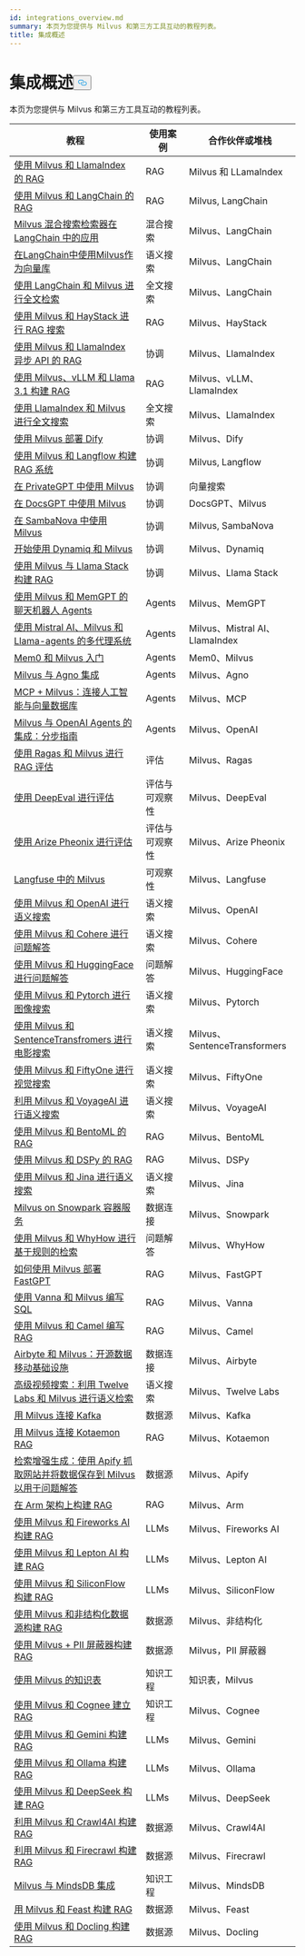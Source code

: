 ```yaml
---
id: integrations_overview.md
summary: 本页为您提供与 Milvus 和第三方工具互动的教程列表。
title: 集成概述
---
```

<h1 id="Integrations-Overview" class="common-anchor-header">集成概述<button data-href="#Integrations-Overview" class="anchor-icon" translate="no">
      <svg translate="no"
        aria-hidden="true"
        focusable="false"
        height="20"
        version="1.1"
        viewBox="0 0 16 16"
        width="16"
      >
        <path
          fill="#0092E4"
          fill-rule="evenodd"
          d="M4 9h1v1H4c-1.5 0-3-1.69-3-3.5S2.55 3 4 3h4c1.45 0 3 1.69 3 3.5 0 1.41-.91 2.72-2 3.25V8.59c.58-.45 1-1.27 1-2.09C10 5.22 8.98 4 8 4H4c-.98 0-2 1.22-2 2.5S3 9 4 9zm9-3h-1v1h1c1 0 2 1.22 2 2.5S13.98 12 13 12H9c-.98 0-2-1.22-2-2.5 0-.83.42-1.64 1-2.09V6.25c-1.09.53-2 1.84-2 3.25C6 11.31 7.55 13 9 13h4c1.45 0 3-1.69 3-3.5S14.5 6 13 6z"
        ></path>
      </svg>
    </button></h1><p>本页为您提供与 Milvus 和第三方工具互动的教程列表。</p>
<table>
<thead>
<tr><th>教程</th><th>使用案例</th><th>合作伙伴或堆栈</th></tr>
</thead>
<tbody>
<tr><td><a href="/docs/zh/integrate_with_llamaindex.md">使用 Milvus 和 LlamaIndex 的 RAG</a></td><td>RAG</td><td>Milvus 和 LLamaIndex</td></tr>
<tr><td><a href="/docs/zh/integrate_with_langchain.md">使用 Milvus 和 LangChain 的 RAG</a></td><td>RAG</td><td>Milvus, LangChain</td></tr>
<tr><td><a href="/docs/zh/milvus_hybrid_search_retriever.md">Milvus 混合搜索检索器在 LangChain 中的应用</a></td><td>混合搜索</td><td>Milvus、LangChain</td></tr>
<tr><td><a href="/docs/zh/basic_usage_langchain.md">在LangChain中使用Milvus作为向量库</a></td><td>语义搜索</td><td>Milvus、LangChain</td></tr>
<tr><td><a href="/docs/zh/full_text_search_with_langchain.md">使用 LangChain 和 Milvus 进行全文检索</a></td><td>全文搜索</td><td>Milvus、LangChain</td></tr>
<tr><td><a href="/docs/zh/integrate_with_haystack.md">使用 Milvus 和 HayStack 进行 RAG 搜索</a></td><td>RAG</td><td>Milvus、HayStack</td></tr>
<tr><td><a href="/docs/zh/llamaindex_milvus_async.md">使用 Milvus 和 LlamaIndex 异步 API 的 RAG</a></td><td>协调</td><td>Milvus、LlamaIndex</td></tr>
<tr><td><a href="/docs/zh/milvus_rag_with_vllm.md">使用 Milvus、vLLM 和 Llama 3.1 构建 RAG</a></td><td>RAG</td><td>Milvus、vLLM、LlamaIndex</td></tr>
<tr><td><a href="/docs/zh/llamaindex_milvus_full_text_search.md">使用 LlamaIndex 和 Milvus 进行全文搜索</a></td><td>全文搜索</td><td>Milvus、LlamaIndex</td></tr>
<tr><td><a href="/docs/zh/dify_with_milvus.md">使用 Milvus 部署 Dify</a></td><td>协调</td><td>Milvus、Dify</td></tr>
<tr><td><a href="/docs/zh/rag_with_langflow.md">使用 Milvus 和 Langflow 构建 RAG 系统</a></td><td>协调</td><td>Milvus, Langflow</td></tr>
<tr><td><a href="/docs/zh/use_milvus_in_private_gpt.md">在 PrivateGPT 中使用 Milvus</a></td><td>协调</td><td>向量搜索</td></tr>
<tr><td><a href="/docs/zh/use_milvus_in_docsgpt.md">在 DocsGPT 中使用 Milvus</a></td><td>协调</td><td>DocsGPT、Milvus</td></tr>
<tr><td><a href="/docs/zh/use_milvus_with_sambanova.md">在 SambaNova 中使用 Milvus</a></td><td>协调</td><td>Milvus, SambaNova</td></tr>
<tr><td><a href="/docs/zh/milvus_rag_with_dynamiq.md">开始使用 Dynamiq 和 Milvus</a></td><td>协调</td><td>Milvus、Dynamiq</td></tr>
<tr><td><a href="/docs/zh/llama_stack_with_milvus.md">使用 Milvus 与 Llama Stack 构建 RAG</a></td><td>协调</td><td>Milvus、Llama Stack</td></tr>
<tr><td><a href="/docs/zh/integrate_with_memgpt.md">使用 Milvus 和 MemGPT 的聊天机器人 Agents</a></td><td>Agents</td><td>Milvus、MemGPT</td></tr>
<tr><td><a href="/docs/zh/llama_agents_metadata.md">使用 Mistral AI、Milvus 和 Llama-agents 的多代理系统</a></td><td>Agents</td><td>Milvus、Mistral AI、LlamaIndex</td></tr>
<tr><td><a href="/docs/zh/quickstart_mem0_with_milvus.md">Mem0 和 Milvus 入门</a></td><td>Agents</td><td>Mem0、Milvus</td></tr>
<tr><td><a href="/docs/zh/integrate_with_agno.md">Milvus 与 Agno 集成</a></td><td>Agents</td><td>Milvus、Agno</td></tr>
<tr><td><a href="/docs/zh/milvus_and_mcp.md">MCP + Milvus：连接人工智能与向量数据库</a></td><td>Agents</td><td>Milvus、MCP</td></tr>
<tr><td><a href="/docs/zh/openai_agents_milvus.md">Milvus 与 OpenAI Agents 的集成：分步指南</a></td><td>Agents</td><td>Milvus、OpenAI</td></tr>
<tr><td><a href="/docs/zh/integrate_with_ragas.md">使用 Ragas 和 Milvus 进行 RAG 评估</a></td><td>评估</td><td>Milvus、Ragas</td></tr>
<tr><td><a href="/docs/zh/evaluation_with_deepeval.md">使用 DeepEval 进行评估</a></td><td>评估与可观察性</td><td>Milvus、DeepEval</td></tr>
<tr><td><a href="/docs/zh/evaluation_with_phoenix.md">使用 Arize Pheonix 进行评估</a></td><td>评估与可观察性</td><td>Milvus、Arize Pheonix</td></tr>
<tr><td><a href="/docs/zh/integrate_with_langfuse.md">Langfuse 中的 Milvus</a></td><td>可观察性</td><td>Milvus、Langfuse</td></tr>
<tr><td><a href="/docs/zh/integrate_with_openai.md">使用 Milvus 和 OpenAI 进行语义搜索</a></td><td>语义搜索</td><td>Milvus、OpenAI</td></tr>
<tr><td><a href="/docs/zh/integrate_with_cohere.md">使用 Milvus 和 Cohere 进行问题解答</a></td><td>语义搜索</td><td>Milvus、Cohere</td></tr>
<tr><td><a href="/docs/zh/integrate_with_hugging-face.md">使用 Milvus 和 HuggingFace 进行问题解答</a></td><td>问题解答</td><td>Milvus、HuggingFace</td></tr>
<tr><td><a href="/docs/zh/integrate_with_pytorch.md">使用 Milvus 和 Pytorch 进行图像搜索</a></td><td>语义搜索</td><td>Milvus、Pytorch</td></tr>
<tr><td><a href="/docs/zh/integrate_with_sentencetransformers.md">使用 Milvus 和 SentenceTransfromers 进行电影搜索</a></td><td>语义搜索</td><td>Milvus、SentenceTransformers</td></tr>
<tr><td><a href="/docs/zh/integrate_with_voxel51.md">使用 Milvus 和 FiftyOne 进行视觉搜索</a></td><td>语义搜索</td><td>Milvus、FiftyOne</td></tr>
<tr><td><a href="/docs/zh/integrate_with_voyageai.md">利用 Milvus 和 VoyageAI 进行语义搜索</a></td><td>语义搜索</td><td>Milvus、VoyageAI</td></tr>
<tr><td><a href="/docs/zh/integrate_with_bentoml.md">使用 Milvus 和 BentoML 的 RAG</a></td><td>RAG</td><td>Milvus、BentoML</td></tr>
<tr><td><a href="/docs/zh/integrate_with_dspy.md">使用 Milvus 和 DSPy 的 RAG</a></td><td>RAG</td><td>Milvus、DSPy</td></tr>
<tr><td><a href="/docs/zh/integrate_with_jina.md">使用 Milvus 和 Jina 进行语义搜索</a></td><td>语义搜索</td><td>Milvus、Jina</td></tr>
<tr><td><a href="/docs/zh/integrate_with_snowpark.md">Milvus on Snowpark 容器服务</a></td><td>数据连接</td><td>Milvus、Snowpark</td></tr>
<tr><td><a href="/docs/zh/integrate_with_whyhow.md">使用 Milvus 和 WhyHow 进行基于规则的检索</a></td><td>问题解答</td><td>Milvus、WhyHow</td></tr>
<tr><td><a href="/docs/zh/integrate_with_fastgpt.md">如何使用 Milvus 部署 FastGPT</a></td><td>RAG</td><td>Milvus、FastGPT</td></tr>
<tr><td><a href="/docs/zh/integrate_with_vanna.md">使用 Vanna 和 Milvus 编写 SQL</a></td><td>RAG</td><td>Milvus、Vanna</td></tr>
<tr><td><a href="/docs/zh/integrate_with_camel.md">使用 Milvus 和 Camel 编写 RAG</a></td><td>RAG</td><td>Milvus、Camel</td></tr>
<tr><td><a href="/docs/zh/integrate_with_airbyte.md">Airbyte 和 Milvus：开源数据移动基础设施</a></td><td>数据连接</td><td>Milvus、Airbyte</td></tr>
<tr><td><a href="/docs/zh/video_search_with_twelvelabs_and_milvus.md">高级视频搜索：利用 Twelve Labs 和 Milvus 进行语义检索</a></td><td>语义搜索</td><td>Milvus、Twelve Labs</td></tr>
<tr><td><a href="/docs/zh/kafka-connect-milvus.md">用 Milvus 连接 Kafka</a></td><td>数据源</td><td>Milvus、Kafka</td></tr>
<tr><td><a href="/docs/zh/kotaemon_with_milvus.md">用 Milvus 连接 Kotaemon RAG</a></td><td>RAG</td><td>Milvus、Kotaemon</td></tr>
<tr><td><a href="/docs/zh/apify_milvus_rag.md">检索增强生成：使用 Apify 抓取网站并将数据保存到 Milvus 以用于问题解答</a></td><td>数据源</td><td>Milvus、Apify</td></tr>
<tr><td><a href="/docs/zh/build_rag_on_arm.md">在 Arm 架构上构建 RAG</a></td><td>RAG</td><td>Milvus、Arm</td></tr>
<tr><td><a href="/docs/zh/build_RAG_with_milvus_and_fireworks.md">使用 Milvus 和 Fireworks AI 构建 RAG</a></td><td>LLMs</td><td>Milvus、Fireworks AI</td></tr>
<tr><td><a href="/docs/zh/build_RAG_with_milvus_and_lepton.md">使用 Milvus 和 Lepton AI 构建 RAG</a></td><td>LLMs</td><td>Milvus、Lepton AI</td></tr>
<tr><td><a href="/docs/zh/build_RAG_with_milvus_and_siliconflow">使用 Milvus 和 SiliconFlow 构建 RAG</a></td><td>LLMs</td><td>Milvus、SiliconFlow</td></tr>
<tr><td><a href="/docs/zh/rag_with_milvus_and_unstructured.md">使用 Milvus 和非结构化数据源构建 RAG</a></td><td>数据源</td><td>Milvus、非结构化</td></tr>
<tr><td><a href="/docs/zh/RAG_with_pii_and_milvus.md">使用 Milvus + PII 屏蔽器构建 RAG</a></td><td>数据源</td><td>Milvus，PII 屏蔽器</td></tr>
<tr><td><a href="/docs/zh/knowledge_table_with_milvus.md">使用 Milvus 的知识表</a></td><td>知识工程</td><td>知识表，Milvus</td></tr>
<tr><td><a href="/docs/zh/build_RAG_with_milvus_and_cognee.md">使用 Milvus 和 Cognee 建立 RAG</a></td><td>知识工程</td><td>Milvus、Cognee</td></tr>
<tr><td><a href="/docs/zh/build_RAG_with_milvus_and_gemini.md">使用 Milvus 和 Gemini 构建 RAG</a></td><td>LLMs</td><td>Milvus、Gemini</td></tr>
<tr><td><a href="/docs/zh/build_RAG_with_milvus_and_ollama.md">使用 Milvus 和 Ollama 构建 RAG</a></td><td>LLMs</td><td>Milvus、Ollama</td></tr>
<tr><td><a href="/docs/zh/build_RAG_with_milvus_and_deepseek.md">使用 Milvus 和 DeepSeek 构建 RAG</a></td><td>LLMs</td><td>Milvus、DeepSeek</td></tr>
<tr><td><a href="/docs/zh/build_RAG_with_milvus_and_crawl4ai.md">利用 Milvus 和 Crawl4AI 构建 RAG</a></td><td>数据源</td><td>Milvus、Crawl4AI</td></tr>
<tr><td><a href="/docs/zh/build_RAG_with_milvus_and_firecrawl.md">利用 Milvus 和 Firecrawl 构建 RAG</a></td><td>数据源</td><td>Milvus、Firecrawl</td></tr>
<tr><td><a href="/docs/zh/integration_with_mindsdb.md">Milvus 与 MindsDB 集成</a></td><td>知识工程</td><td>Milvus、MindsDB</td></tr>
<tr><td><a href="/docs/zh/build_RAG_with_milvus_and_feast.md">用 Milvus 和 Feast 构建 RAG</a></td><td>数据源</td><td>Milvus、Feast</td></tr>
<tr><td><a href="/docs/zh/build_RAG_with_milvus_and_docling.md">使用 Milvus 和 Docling 构建 RAG</a></td><td>数据源</td><td>Milvus、Docling</td></tr>
</tbody>
</table>
